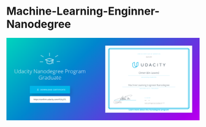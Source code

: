 # Machine-Learning-Enginner-Nanodegree

![Nanodegree](https://github.com/OBINJAWED/Machine-Learning-Enginner-Nanodegree/blob/master/Nanodegree%20Graduation.png)
